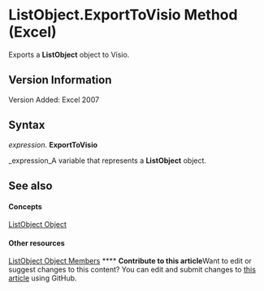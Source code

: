 
# ListObject.ExportToVisio Method (Excel)

Exports a  **ListObject** object to Visio.


## Version Information

Version Added: Excel 2007 


## Syntax

 _expression_. **ExportToVisio**

 _expression_A variable that represents a  **ListObject** object.


## See also


#### Concepts


 [ListObject Object](46de6c4f-8ce0-0c7d-da59-6e52f5eab612.md)
#### Other resources


 [ListObject Object Members](d34f895c-cf60-f644-866b-7b757716e7a6.md)
****   **Contribute to this article**Want to edit or suggest changes to this content? You can edit and submit changes to  [this article](https://github.com/jhershey00/VBA_Excel_Test/OpenXMLCon/articles/2f4f1079-9971-d7ac-5bf5-3bcc4e68e804.md) using GitHub.

